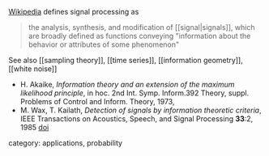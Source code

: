 [Wikipedia](https://en.wikipedia.org/wiki/Signal_processing) defines signal processing as

> the analysis, synthesis, and modification of [[signal|signals]], which are broadly defined as functions conveying "information about the behavior or attributes of some phenomenon"

See also [[sampling theory]], [[time series]], [[information geometry]], [[white noise]]

* H. Akaike, _Information theory and an extension of the maximum likelihood principle_, in hoc. 2nd Int. Symp. Inform.392
Theory, suppl. Problems of Control and Inform. Theory, 1973, 
* M. Wax, T. Kailath, _Detection of signals by information theoretic criteria_, IEEE Transactions on Acoustics, Speech, and Signal Processing __33__:2, 1985 [doi](https://doi.org/10.1109/TASSP.1985.1164557)


category: applications, probability